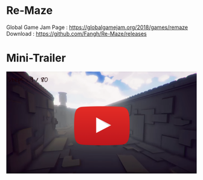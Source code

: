 # Re-Maze
Global Game Jam Page : https://globalgamejam.org/2018/games/remaze
Download : https://github.com/Fangh/Re-Maze/releases

# Mini-Trailer

[![IMAGE ALT TEXT HERE](https://github.com/Fangh/Re-Maze/blob/master/trailerimg.png)](https://www.youtube.com/watch?v=xVjofWxkjT0)

